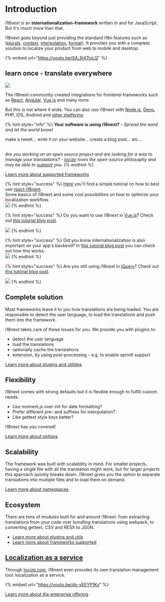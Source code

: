 # Introduction

I18next is an **internationalization-framework** written in and for JavaScript. But it's much more than that.

i18next goes beyond just providing the standard i18n features such as ([plurals](translation-function/plurals.md), [context](translation-function/context.md), [interpolation](translation-function/interpolation.md), [format](translation-function/formatting.md)). It provides you with a complete solution to localize your product from web to mobile and desktop.

{% embed url="https://youtu.be/SA_9i4TtxLQ" %}

## learn once - translate everywhere

![](.gitbook/assets/i18next\_eco.jpg)

The i18next-community created integrations for frontend-frameworks such as [React](https://locize.com/blog/react-i18next/), [Angular](https://locize.com/blog/unleash-the-full-power-of-angular-i18next/), [Vue.js](https://locize.com/blog/i18next-vue/) and many more.

But this is not where it ends. You can also use i18next with [Node.js](https://locize.com/blog/how-does-server-side-internationalization-look-like/), [Deno](https://locize.com/blog/i18n-for-deno-with-i18next/), PHP, iOS, Android and [other platforms](overview/supported-frameworks.md).

{% hint style="info" %}
**Your software is using i18next? -** _Spread the word and let the world know!_

make a tweet... write it on your website... create a blog post... etc...

<img src=".gitbook/assets/speaker.jpg" alt="" data-size="original">\
\
_Are you working on an open source project and are looking for a way to manage your translations? -_ [_locize_](https://locize.com) _loves the open-source philosophy and may be able to_ [_support_](https://locize.com/open-source.html) _you._
{% endhint %}

[Learn more about supported frameworks](overview/supported-frameworks.md)

{% hint style="success" %}
[Here](https://locize.com/blog/react-i18next/) you'll find a simple tutorial on how to best use [react-i18next](https://react.i18next.com/).\
Some basics of i18next and some cool possibilities on how to optimize your localization workflow.[\
![](.gitbook/assets/title-width.jpg)](https://locize.com/blog/react-i18next/)
{% endhint %}

{% hint style="success" %}
Do you want to use i18next in [Vue.js](https://github.com/locize/locize-i18next-vue-example)? Check out [this tutorial blog post](https://locize.com/blog/i18next-vue/).

[![](.gitbook/assets/i18next-vue.jpg)](https://locize.com/blog/i18next-vue/)
{% endhint %}

{% hint style="success" %}
Did you know internationalization is also important on your app's backend? In [this tutorial blog post](https://locize.com/blog/how-does-server-side-internationalization-look-like/) you can check out how this works.[\
](https://locize.com/blog/how-does-server-side-internationalization-look-like/)[![](.gitbook/assets/server\_side\_backend.jpg)](https://locize.com/blog/how-does-server-side-internationalization-look-like/jq)
{% endhint %}

{% hint style="success" %}
Are you still using i18next in [jQuery](https://github.com/i18next/jquery-i18next)? Check out [this tutorial blog post](https://locize.com/blog/jquery-i18next/).

[![](.gitbook/assets/jquery-localization.jpg)](https://locize.com/blog/how-to-jquery-i18next/)
{% endhint %}

## Complete solution

Most frameworks leave it to you how translations are being loaded. You are responsible to detect the user language, to load the translations and push them into the framework.

i18next takes care of these issues for you. We provide you with plugins to:

* detect the user language
* load the translations
* optionally cache the translations
* extension, by using post-processing - e.g. to enable sprintf support

[Learn more about plugins and utilities](overview/plugins-and-utils.md)

## Flexibility

i18next comes with strong defaults but it is flexible enough to fulfill custom needs.

* Use moment.js over intl for date formatting?
* Prefer different pre- and suffixes for interpolation?
* Like gettext style keys better?

i18next has you covered!

[Learn more about options](overview/configuration-options.md)

## Scalability

The framework was built with scalability in mind. For smaller projects, having a single file with all the translation might work, but for larger projects this approach quickly breaks down. i18next gives you the option to separate translations into multiple files and to load them on demand.

[Learn more about namespaces](principles/namespaces.md)

## Ecosystem

There are tons of modules built for and around i18next: from extracting translations from your code over bundling translations using webpack, to converting gettext, CSV and RESX to JSON.

* [Learn more about plugins and utils](overview/plugins-and-utils.md)
* [Learn more about frameworks supported](overview/supported-frameworks.md)

## [Localization as a service](https://locize.com)

Through [locize.com](http://locize.com/?utm\_source=i18next\_com\&utm\_medium=gitbook), i18next even provides its own translation management tool: localization as a service.

{% embed url="https://youtu.be/ds-yEEYP1Ks" %}

[Learn more about the enterprise offering](overview/for-enterprises.md)
